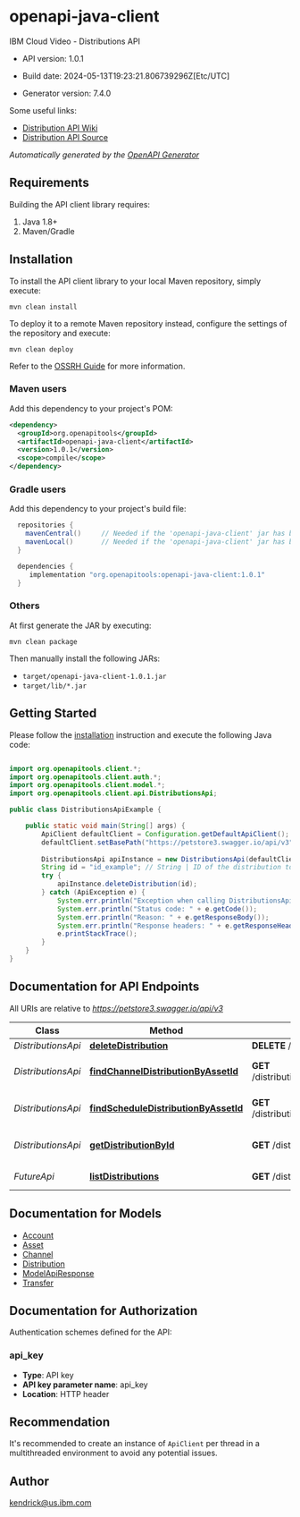# openapi-java-client

IBM Cloud Video - Distributions API

- API version: 1.0.1

- Build date: 2024-05-13T19:23:21.806739296Z[Etc/UTC]

- Generator version: 7.4.0



Some useful links:
- [Distribution API Wiki](https://github.com/wiki)
- [Distribution API Source](https://github.com/distribution-api/)


*Automatically generated by the [OpenAPI Generator](https://openapi-generator.tech)*

## Requirements

Building the API client library requires:

1. Java 1.8+
2. Maven/Gradle

## Installation

To install the API client library to your local Maven repository, simply execute:

```shell
mvn clean install
```

To deploy it to a remote Maven repository instead, configure the settings of the repository and execute:

```shell
mvn clean deploy
```

Refer to the [OSSRH Guide](http://central.sonatype.org/pages/ossrh-guide.html) for more information.

### Maven users

Add this dependency to your project's POM:

```xml
<dependency>
  <groupId>org.openapitools</groupId>
  <artifactId>openapi-java-client</artifactId>
  <version>1.0.1</version>
  <scope>compile</scope>
</dependency>
```

### Gradle users

Add this dependency to your project's build file:

```groovy
  repositories {
    mavenCentral()     // Needed if the 'openapi-java-client' jar has been published to maven central.
    mavenLocal()       // Needed if the 'openapi-java-client' jar has been published to the local maven repo.
  }

  dependencies {
     implementation "org.openapitools:openapi-java-client:1.0.1"
  }
```

### Others

At first generate the JAR by executing:

```shell
mvn clean package
```

Then manually install the following JARs:

- `target/openapi-java-client-1.0.1.jar`
- `target/lib/*.jar`

## Getting Started

Please follow the [installation](#installation) instruction and execute the following Java code:

```java

import org.openapitools.client.*;
import org.openapitools.client.auth.*;
import org.openapitools.client.model.*;
import org.openapitools.client.api.DistributionsApi;

public class DistributionsApiExample {

    public static void main(String[] args) {
        ApiClient defaultClient = Configuration.getDefaultApiClient();
        defaultClient.setBasePath("https://petstore3.swagger.io/api/v3");
        
        DistributionsApi apiInstance = new DistributionsApi(defaultClient);
        String id = "id_example"; // String | ID of the distribution to be deleted
        try {
            apiInstance.deleteDistribution(id);
        } catch (ApiException e) {
            System.err.println("Exception when calling DistributionsApi#deleteDistribution");
            System.err.println("Status code: " + e.getCode());
            System.err.println("Reason: " + e.getResponseBody());
            System.err.println("Response headers: " + e.getResponseHeaders());
            e.printStackTrace();
        }
    }
}

```

## Documentation for API Endpoints

All URIs are relative to *https://petstore3.swagger.io/api/v3*

Class | Method | HTTP request | Description
------------ | ------------- | ------------- | -------------
*DistributionsApi* | [**deleteDistribution**](docs/DistributionsApi.md#deleteDistribution) | **DELETE** /distributions/{id} | Delete user
*DistributionsApi* | [**findChannelDistributionByAssetId**](docs/DistributionsApi.md#findChannelDistributionByAssetId) | **GET** /distributions/channels/{channelId} | Get Distribution by Id
*DistributionsApi* | [**findScheduleDistributionByAssetId**](docs/DistributionsApi.md#findScheduleDistributionByAssetId) | **GET** /distributions/schedules/{scheduleId} | Get Distribution by Id
*DistributionsApi* | [**getDistributionById**](docs/DistributionsApi.md#getDistributionById) | **GET** /distributions/{id} | Get Distribution by Id
*FutureApi* | [**listDistributions**](docs/FutureApi.md#listDistributions) | **GET** /distributions/ | List Distributions


## Documentation for Models

 - [Account](docs/Account.md)
 - [Asset](docs/Asset.md)
 - [Channel](docs/Channel.md)
 - [Distribution](docs/Distribution.md)
 - [ModelApiResponse](docs/ModelApiResponse.md)
 - [Transfer](docs/Transfer.md)


<a id="documentation-for-authorization"></a>
## Documentation for Authorization


Authentication schemes defined for the API:
<a id="api_key"></a>
### api_key


- **Type**: API key
- **API key parameter name**: api_key
- **Location**: HTTP header


## Recommendation

It's recommended to create an instance of `ApiClient` per thread in a multithreaded environment to avoid any potential issues.

## Author

kendrick@us.ibm.com

